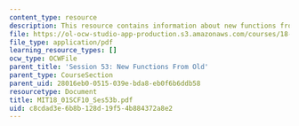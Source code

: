 ```yaml
---
content_type: resource
description: This resource contains information about new functions from old.
file: https://ol-ocw-studio-app-production.s3.amazonaws.com/courses/18-01sc-single-variable-calculus-fall-2010/c8cdad3e6b8b128d19f54b884372a8e2_MIT18_01SCF10_Ses53b.pdf
file_type: application/pdf
learning_resource_types: []
ocw_type: OCWFile
parent_title: 'Session 53: New Functions From Old'
parent_type: CourseSection
parent_uid: 28016eb0-0515-039e-bda8-eb0f6b6ddb58
resourcetype: Document
title: MIT18_01SCF10_Ses53b.pdf
uid: c8cdad3e-6b8b-128d-19f5-4b884372a8e2
---
```

